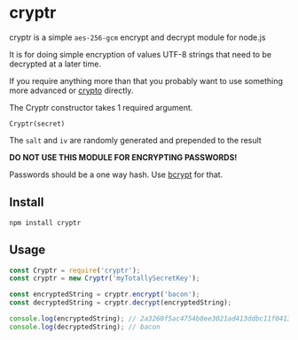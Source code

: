 # cryptr

cryptr is a simple `aes-256-gcm` encrypt and decrypt module for node.js

It is for doing simple encryption of values UTF-8 strings that need to be decrypted at a later time.

If you require anything more than that you probably want to use something more advanced or [crypto](https://nodejs.org/api/crypto.html) directly.

The Cryptr constructor takes 1 required argument.

`Cryptr(secret)`

The `salt` and `iv` are randomly generated and prepended to the result

**DO NOT USE THIS MODULE FOR ENCRYPTING PASSWORDS!**

Passwords should be a one way hash. Use [bcrypt](https://npmjs.org/package/bcrypt) for that.

## Install

`npm install cryptr`

## Usage

```javascript
const Cryptr = require('cryptr');
const cryptr = new Cryptr('myTotallySecretKey');

const encryptedString = cryptr.encrypt('bacon');
const decryptedString = cryptr.decrypt(encryptedString);

console.log(encryptedString); // 2a3260f5ac4754b8ee3021ad413ddbc11f04138d01fe0c5889a0dd7b4a97e342a4f43bb43f3c83033626a76f7ace2479705ec7579e4c151f2e2196455be09b29bfc9055f82cdc92a1fe735825af1f75cfb9c94ad765c06a8abe9668fca5c42d45a7ec233f0
console.log(decryptedString); // bacon
```
